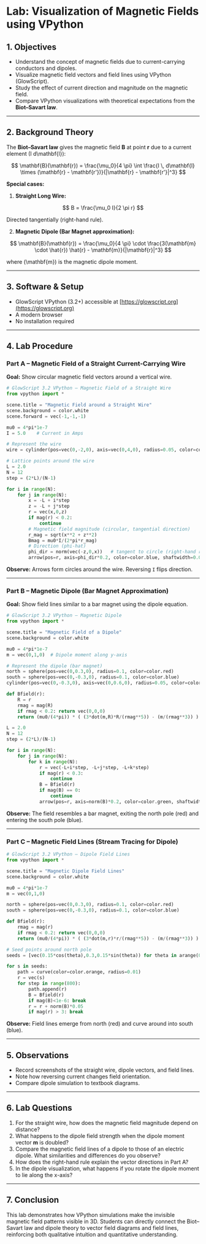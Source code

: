 # Lab: Visualization of Magnetic Fields using VPython

## 1. Objectives
- Understand the concept of magnetic fields due to current-carrying conductors and dipoles.  
- Visualize magnetic field vectors and field lines using VPython (GlowScript).  
- Study the effect of current direction and magnitude on the magnetic field.  
- Compare VPython visualizations with theoretical expectations from the **Biot–Savart law**.  

---

## 2. Background Theory
The **Biot–Savart law** gives the magnetic field **B** at point **r** due to a current element \(I d\mathbf{l}\):

$$
\mathbf{B}(\mathbf{r}) = \frac{\mu_0}{4 \pi} \int \frac{I \, d\mathbf{l} \times (\mathbf{r} - \mathbf{r'})}{|\mathbf{r} - \mathbf{r'}|^3}
$$

**Special cases:**

1. **Straight Long Wire:**

$$
B = \frac{\mu_0 I}{2 \pi r}
$$

Directed tangentially (right-hand rule).  

2. **Magnetic Dipole (Bar Magnet approximation):**

$$
\mathbf{B}(\mathbf{r}) = \frac{\mu_0}{4 \pi} \cdot \frac{3(\mathbf{m} \cdot \hat{r}) \hat{r} - \mathbf{m}}{|\mathbf{r}|^3}
$$

where \(\mathbf{m}\) is the magnetic dipole moment.  

---

## 3. Software & Setup
- GlowScript VPython (3.2+) accessible at [https://glowscript.org](https://glowscript.org)  
- A modern browser  
- No installation required  

---

## 4. Lab Procedure

### Part A – Magnetic Field of a Straight Current-Carrying Wire  
**Goal:** Show circular magnetic field vectors around a vertical wire.  

```python
# GlowScript 3.2 VPython – Magnetic Field of a Straight Wire
from vpython import *

scene.title = "Magnetic Field around a Straight Wire"
scene.background = color.white
scene.forward = vec(-1,-1,-1)

mu0 = 4*pi*1e-7
I = 5.0    # Current in Amps

# Represent the wire
wire = cylinder(pos=vec(0,-2,0), axis=vec(0,4,0), radius=0.05, color=color.gray(0.5))

# Lattice points around the wire
L = 2.0
N = 12
step = (2*L)/(N-1)

for i in range(N):
    for j in range(N):
        x = -L + i*step
        z = -L + j*step
        r = vec(x,0,z)
        if mag(r) < 0.2: 
            continue
        # Magnetic field magnitude (circular, tangential direction)
        r_mag = sqrt(x**2 + z**2)
        Bmag = mu0*I/(2*pi*r_mag)
        # Direction (phi-hat)
        phi_dir = norm(vec(-z,0,x))   # tangent to circle (right-hand rule)
        arrow(pos=r, axis=phi_dir*0.2, color=color.blue, shaftwidth=0.03)
```

**Observe:** Arrows form circles around the wire. Reversing `I` flips direction.  

---

### Part B – Magnetic Dipole (Bar Magnet Approximation)  
**Goal:** Show field lines similar to a bar magnet using the dipole equation.  

```python
# GlowScript 3.2 VPython – Magnetic Dipole
from vpython import *

scene.title = "Magnetic Field of a Dipole"
scene.background = color.white

mu0 = 4*pi*1e-7
m = vec(0,1,0)  # Dipole moment along y-axis

# Represent the dipole (bar magnet)
north = sphere(pos=vec(0,0.3,0), radius=0.1, color=color.red)
south = sphere(pos=vec(0,-0.3,0), radius=0.1, color=color.blue)
cylinder(pos=vec(0,-0.3,0), axis=vec(0,0.6,0), radius=0.05, color=color.gray(0.7))

def Bfield(r):
    R = r
    rmag = mag(R)
    if rmag < 0.2: return vec(0,0,0)
    return (mu0/(4*pi)) * ( (3*dot(m,R)*R/(rmag**5)) - (m/(rmag**3)) )

L = 2.0
N = 12
step = (2*L)/(N-1)

for i in range(N):
    for j in range(N):
        for k in range(N):
            r = vec(-L+i*step, -L+j*step, -L+k*step)
            if mag(r) < 0.3: 
                continue
            B = Bfield(r)
            if mag(B) == 0: 
                continue
            arrow(pos=r, axis=norm(B)*0.2, color=color.green, shaftwidth=0.03)
```

**Observe:** The field resembles a bar magnet, exiting the north pole (red) and entering the south pole (blue).  

---

### Part C – Magnetic Field Lines (Stream Tracing for Dipole)  

```python
# GlowScript 3.2 VPython – Dipole Field Lines
from vpython import *

scene.title = "Magnetic Dipole Field Lines"
scene.background = color.white

mu0 = 4*pi*1e-7
m = vec(0,1,0)

north = sphere(pos=vec(0,0.3,0), radius=0.1, color=color.red)
south = sphere(pos=vec(0,-0.3,0), radius=0.1, color=color.blue)

def Bfield(r):
    rmag = mag(r)
    if rmag < 0.2: return vec(0,0,0)
    return (mu0/(4*pi)) * ( (3*dot(m,r)*r/(rmag**5)) - (m/(rmag**3)) )

# Seed points around north pole
seeds = [vec(0.15*cos(theta),0.3,0.15*sin(theta)) for theta in arange(0,2*pi,pi/8)]

for s in seeds:
    path = curve(color=color.orange, radius=0.01)
    r = vec(s)
    for step in range(800):
        path.append(r)
        B = Bfield(r)
        if mag(B)<1e-6: break
        r = r + norm(B)*0.05
        if mag(r) > 3: break
```

**Observe:** Field lines emerge from north (red) and curve around into south (blue).  

---

## 5. Observations
- Record screenshots of the straight wire, dipole vectors, and field lines.  
- Note how reversing current changes field orientation.  
- Compare dipole simulation to textbook diagrams.  

---

## 6. Lab Questions
1. For the straight wire, how does the magnetic field magnitude depend on distance?  
2. What happens to the dipole field strength when the dipole moment vector **m** is doubled?  
3. Compare the magnetic field lines of a dipole to those of an electric dipole. What similarities and differences do you observe?  
4. How does the right-hand rule explain the vector directions in Part A?  
5. In the dipole visualization, what happens if you rotate the dipole moment to lie along the x-axis?  

---

## 7. Conclusion
This lab demonstrates how VPython simulations make the invisible magnetic field patterns visible in 3D. Students can directly connect the Biot–Savart law and dipole theory to vector field diagrams and field lines, reinforcing both qualitative intuition and quantitative understanding.

